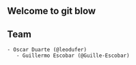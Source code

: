 ## Welcome to git blow

## Team
	- Oscar Duarte (@leodufer)
       - Guillermo Escobar (@Guille-Escobar)

